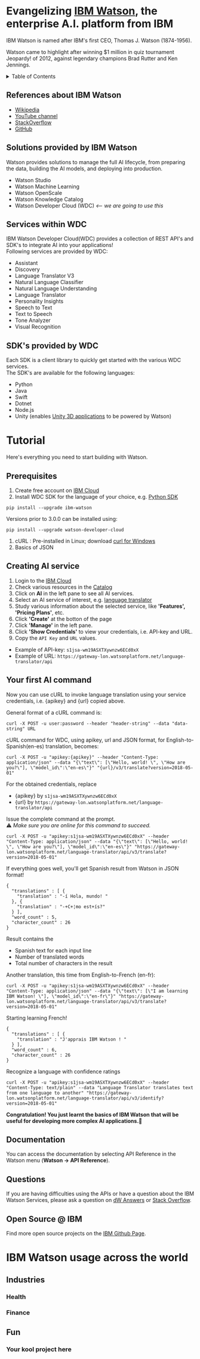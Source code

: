 # Evangelizing [IBM Watson](https://www.ibm.com/watson "Watson Homepage"), the enterprise A.I. platform from IBM
IBM Watson is named after IBM's first CEO, Thomas J. Watson (1874-1956).

Watson came to highlight after winning $1 million in quiz tournament Jeopardy! of 2012, against legendary champions Brad Rutter and Ken Jennings.

<details>
  
  <summary>Table of Contents</summary>
  * [References](#references-about-ibm-watson)
  * [Services provided by IBM Watson](#services-provided-by-ibm-watson)
    * [Sub-level](#sublevel)
  * [Services within WDC](#services-within-wdc)
  * [Tutorial](#tutorial)
  * [Watson Services](#watson-services)
  * [Authentication Tokens](#authentication-tokens)
  * [Documentation](#documentation)
  * [Questions](#questions)
  * [Open Source @ IBM](#open-source--ibm)
  * [IBM Watson usage across the world](#ibm-watson-usage-across-the-world)
</details>

## References about IBM Watson
- [Wikipedia](https://en.wikipedia.org/wiki/Watson_(computer))
- [YouTube channel](https://www.youtube.com/user/IBMWatsonSolutions)
- [StackOverflow](https://stackoverflow.com/questions/tagged/ibm-watson)
- [GitHub](https://github.com/IBM-Watson)

## Solutions provided by IBM Watson
Watson provides solutions to manage the full AI lifecycle, from preparing the data, building the AI models, and deploying into production.
- Watson Studio
- Watson Machine Learning
- Watson OpenScale
- Watson Knowledge Catalog
- Watson Developer Cloud (WDC) *<-- we are going to use this*

## Services within WDC
IBM Watson Developer Cloud(WDC) provides a collection of REST API's and SDK's to integrate AI into your applications!  
Following services are provided by WDC:
- Assistant
- Discovery
- Language Translator V3
- Natural Language Classifier
- Natural Language Understanding
- Language Translator
- Personality Insights
- Speech to Text
- Text to Speech
- Tone Analyzer
- Visual Recognition


## SDK's provided by WDC
Each SDK is a client library to quickly get started with the various WDC services.  
The SDK's are available for the following languages:
- Python
- Java
- Swift
- Dotnet
- Node.js
- Unity (enables [Unity 3D applications](https://unity3d.com/get-unity) to be powered by Watson)

# Tutorial
Here's everything you need to start building with Watson.

## Prerequisites
1. Create free account on [IBM Cloud](https://cloud.ibm.com/)
1. Install WDC SDK for the language of your choice, e.g. [Python SDK](https://github.com/watson-developer-cloud/python-sdk)
```
pip install --upgrade ibm-watson
```
Versions prior to 3.0.0 can be installed using:
```
pip install --upgrade watson-developer-cloud
```
1. cURL : Pre-installed in Linux; download [curl for Windows](https://curl.haxx.se/download.html)
1. Basics of JSON


## Creating AI service
1. Login to the [IBM Cloud]( https://cloud.ibm.com/)
1. Check various resources in the [Catalog](https://cloud.ibm.com/catalog)
1. Click on **AI** in the left pane to see all AI services.
1. Select an AI service of interest, e.g. [language translator](https://cloud.ibm.com/catalog/services/language-translator)
1. Study various information about the selected service, like **'Features', 'Pricing Plans'**, etc.
1. Click **'Create'** at the botton of the page
1. Click **'Manage'** in the left pane.
1. Click **'Show Credentials'** to view your credentials, i.e. API-key and URL.
1. Copy the `API Key` and `URL` values.
- Example of API-key: `s1jsa-wm19ASXTXywnzw6ECd0xX`
- Example of URL: `https://gateway-lon.watsonplatform.net/language-translator/api`

## Your first AI command
Now you can use cURL to invoke language translation using your service credentials, i.e. {apikey} and {url} copied above.

General format of a cURL command is:
```
curl -X POST -u user:password --header "header-string" --data "data-string" URL
```

cURL command for WDC, using apikey, url and JSON format, for English-to-Spanish(en-es) translation, becomes:
```
curl -X POST -u "apikey:{apikey}" --header "Content-Type: application/json" --data "{\"text\": [\"Hello, world! \", \"How are you?\"], \"model_id\":\"en-es\"}" "{url}/v3/translate?version=2018-05-01"
```

For the obtained credentials, replace
- {apikey}    by `s1jsa-wm19ASXTXywnzw6ECd0xX`
- {url}       by `https://gateway-lon.watsonplatform.net/language-translator/api`

Issue the complete command at the prompt.  
:warning: *Make sure you are online for this command to succeed.*
```
curl -X POST -u "apikey:s1jsa-wm19ASXTXywnzw6ECd0xX" --header "Content-Type: application/json" --data "{\"text\": [\"Hello, world! \", \"How are you?\"], \"model_id\":\"en-es\"}" "https://gateway-lon.watsonplatform.net/language-translator/api/v3/translate?version=2018-05-01"
```

If everything goes well, you'll get Spanish result from Watson in JSON format!
```
{
  "translations" : [ {
    "translation" : "-í Hola, mundo! "
  }, {
    "translation" : "-+C+¦mo est+ís?"
  } ],
  "word_count" : 5,
  "character_count" : 26
}
```
Result contains the
- Spanish text for each input line
- Number of translated words
- Total number of characters in the result

Another translation, this time from English-to-French (en-fr):
```
curl -X POST -u "apikey:s1jsa-wm19ASXTXywnzw6ECd0xX" --header "Content-Type: application/json" --data "{\"text\": [\"I am learning IBM Watson! \"], \"model_id\":\"en-fr\"}" "https://gateway-lon.watsonplatform.net/language-translator/api/v3/translate?version=2018-05-01"
```

Starting learning French!
```
{
  "translations" : [ {
    "translation" : "J'apprais IBM Watson ! "
  } ],
  "word_count" : 6,
  "character_count" : 26
}
```

Recognize a language with confidence ratings
```
curl -X POST -u "apikey:s1jsa-wm19ASXTXywnzw6ECd0xX" --header "Content-Type: text/plain" --data "Language Translator translates text from one language to another" "https://gateway-lon.watsonplatform.net/language-translator/api/v3/identify?version=2018-05-01"
```

**Congratulation! You just learnt the basics of IBM Watson that will be useful for developing more complex AI applications.**:rocket:

## Documentation
You can access the documentation by selecting API Reference in the Watson menu (**Watson -> API Reference**).

## Questions
If you are having difficulties using the APIs or have a question about the IBM Watson Services, please ask a question on
[dW Answers](https://developer.ibm.com/answers/questions/ask/?topics=watson)
or [Stack Overflow](http://stackoverflow.com/questions/ask?tags=ibm-watson).

## Open Source @ IBM
Find more open source projects on the [IBM Github Page](http://ibm.github.io/).

# IBM Watson usage across the world
## Industries
### Health
### Finance

## Fun
### Your kool project here
